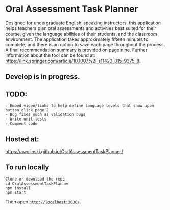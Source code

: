 # Oral Assessment Task Planner

Designed for undergraduate English-speaking instructors, this application helps teachers plan oral assessments and activities best suited for their course, given the language abilities of their students, and the classroom environment. The application takes approximately fifteen minutes to complete, and there is an option to save each page throughout the process. A final recommendation summary is provided on page nine. Further information about the tool can be found at: https://link.springer.com/article/10.1007%2Fs11423-015-9375-8.

## Develop is in progress. 

## TODO: 
    - Embed video/links to help define language levels that show upon button click page 2
    - Bug fixes such as validation bugs
    - Write unit tests
    - Comment code

## Hosted at:
https://awolinski.github.io/OralAssessmentTaskPlanner/


## To run locally

```
Clone or download the repo
cd OralAssessmentTaskPlanner
npm install
npm start
```

Then open [`http://localhost:3030/`](http://localhost:3030/).

